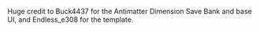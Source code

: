 Huge credit to Buck4437 for the Antimatter Dimension Save Bank and base UI, and Endless_e308 for the template.